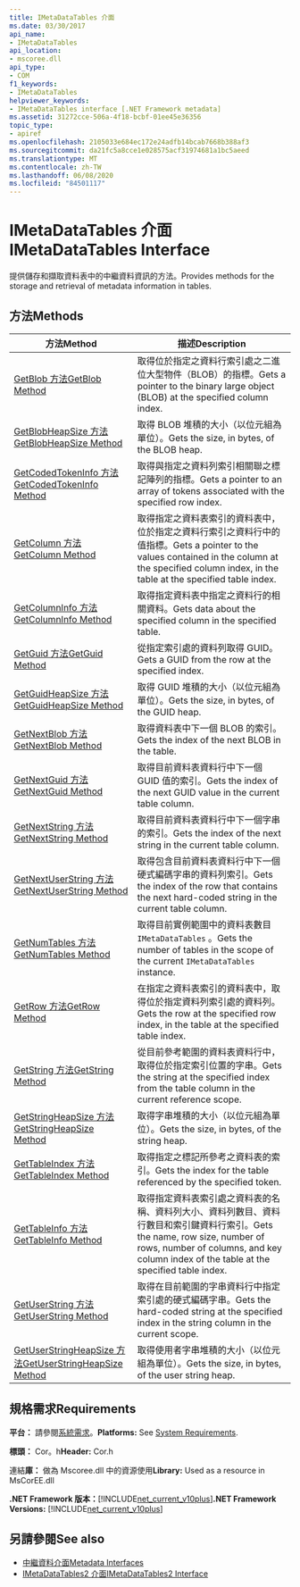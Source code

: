 ```yaml
---
title: IMetaDataTables 介面
ms.date: 03/30/2017
api_name:
- IMetaDataTables
api_location:
- mscoree.dll
api_type:
- COM
f1_keywords:
- IMetaDataTables
helpviewer_keywords:
- IMetaDataTables interface [.NET Framework metadata]
ms.assetid: 31272cce-506a-4f18-bcbf-01ee45e36356
topic_type:
- apiref
ms.openlocfilehash: 2105033e684ec172e24adfb14bcab7668b388af3
ms.sourcegitcommit: da21fc5a8cce1e028575acf31974681a1bc5aeed
ms.translationtype: MT
ms.contentlocale: zh-TW
ms.lasthandoff: 06/08/2020
ms.locfileid: "84501117"
---
```

# <a name="imetadatatables-interface"></a><span data-ttu-id="a993c-102">IMetaDataTables 介面</span><span class="sxs-lookup"><span data-stu-id="a993c-102">IMetaDataTables Interface</span></span>
<span data-ttu-id="a993c-103">提供儲存和擷取資料表中的中繼資料資訊的方法。</span><span class="sxs-lookup"><span data-stu-id="a993c-103">Provides methods for the storage and retrieval of metadata information in tables.</span></span>  
  
## <a name="methods"></a><span data-ttu-id="a993c-104">方法</span><span class="sxs-lookup"><span data-stu-id="a993c-104">Methods</span></span>  
  
|<span data-ttu-id="a993c-105">方法</span><span class="sxs-lookup"><span data-stu-id="a993c-105">Method</span></span>|<span data-ttu-id="a993c-106">描述</span><span class="sxs-lookup"><span data-stu-id="a993c-106">Description</span></span>|  
|------------|-----------------|  
|[<span data-ttu-id="a993c-107">GetBlob 方法</span><span class="sxs-lookup"><span data-stu-id="a993c-107">GetBlob Method</span></span>](imetadatatables-getblob-method.md)|<span data-ttu-id="a993c-108">取得位於指定之資料行索引處之二進位大型物件（BLOB）的指標。</span><span class="sxs-lookup"><span data-stu-id="a993c-108">Gets a pointer to the binary large object (BLOB) at the specified column index.</span></span>|  
|[<span data-ttu-id="a993c-109">GetBlobHeapSize 方法</span><span class="sxs-lookup"><span data-stu-id="a993c-109">GetBlobHeapSize Method</span></span>](imetadatatables-getblobheapsize-method.md)|<span data-ttu-id="a993c-110">取得 BLOB 堆積的大小（以位元組為單位）。</span><span class="sxs-lookup"><span data-stu-id="a993c-110">Gets the size, in bytes, of the BLOB heap.</span></span>|  
|[<span data-ttu-id="a993c-111">GetCodedTokenInfo 方法</span><span class="sxs-lookup"><span data-stu-id="a993c-111">GetCodedTokenInfo Method</span></span>](imetadatatables-getcodedtokeninfo-method.md)|<span data-ttu-id="a993c-112">取得與指定之資料列索引相關聯之標記陣列的指標。</span><span class="sxs-lookup"><span data-stu-id="a993c-112">Gets a pointer to an array of tokens associated with the specified row index.</span></span>|  
|[<span data-ttu-id="a993c-113">GetColumn 方法</span><span class="sxs-lookup"><span data-stu-id="a993c-113">GetColumn Method</span></span>](imetadatatables-getcolumn-method.md)|<span data-ttu-id="a993c-114">取得指定之資料表索引的資料表中，位於指定之資料行索引之資料行中的值指標。</span><span class="sxs-lookup"><span data-stu-id="a993c-114">Gets a pointer to the values contained in the column at the specified column index, in the table at the specified table index.</span></span>|  
|[<span data-ttu-id="a993c-115">GetColumnInfo 方法</span><span class="sxs-lookup"><span data-stu-id="a993c-115">GetColumnInfo Method</span></span>](imetadatatables-getcolumninfo-method.md)|<span data-ttu-id="a993c-116">取得指定資料表中指定之資料行的相關資料。</span><span class="sxs-lookup"><span data-stu-id="a993c-116">Gets data about the specified column in the specified table.</span></span>|  
|[<span data-ttu-id="a993c-117">GetGuid 方法</span><span class="sxs-lookup"><span data-stu-id="a993c-117">GetGuid Method</span></span>](imetadatatables-getguid-method.md)|<span data-ttu-id="a993c-118">從指定索引處的資料列取得 GUID。</span><span class="sxs-lookup"><span data-stu-id="a993c-118">Gets a GUID from the row at the specified index.</span></span>|  
|[<span data-ttu-id="a993c-119">GetGuidHeapSize 方法</span><span class="sxs-lookup"><span data-stu-id="a993c-119">GetGuidHeapSize Method</span></span>](imetadatatables-getguidheapsize-method.md)|<span data-ttu-id="a993c-120">取得 GUID 堆積的大小（以位元組為單位）。</span><span class="sxs-lookup"><span data-stu-id="a993c-120">Gets the size, in bytes, of the GUID heap.</span></span>|  
|[<span data-ttu-id="a993c-121">GetNextBlob 方法</span><span class="sxs-lookup"><span data-stu-id="a993c-121">GetNextBlob Method</span></span>](imetadatatables-getnextblob-method.md)|<span data-ttu-id="a993c-122">取得資料表中下一個 BLOB 的索引。</span><span class="sxs-lookup"><span data-stu-id="a993c-122">Gets the index of the next BLOB in the table.</span></span>|  
|[<span data-ttu-id="a993c-123">GetNextGuid 方法</span><span class="sxs-lookup"><span data-stu-id="a993c-123">GetNextGuid Method</span></span>](imetadatatables-getnextguid-method.md)|<span data-ttu-id="a993c-124">取得目前資料表資料行中下一個 GUID 值的索引。</span><span class="sxs-lookup"><span data-stu-id="a993c-124">Gets the index of the next GUID value in the current table column.</span></span>|  
|[<span data-ttu-id="a993c-125">GetNextString 方法</span><span class="sxs-lookup"><span data-stu-id="a993c-125">GetNextString Method</span></span>](imetadatatables-getnextstring-method.md)|<span data-ttu-id="a993c-126">取得目前資料表資料行中下一個字串的索引。</span><span class="sxs-lookup"><span data-stu-id="a993c-126">Gets the index of the next string in the current table column.</span></span>|  
|[<span data-ttu-id="a993c-127">GetNextUserString 方法</span><span class="sxs-lookup"><span data-stu-id="a993c-127">GetNextUserString Method</span></span>](imetadatatables-getnextuserstring-method.md)|<span data-ttu-id="a993c-128">取得包含目前資料表資料行中下一個硬式編碼字串的資料列索引。</span><span class="sxs-lookup"><span data-stu-id="a993c-128">Gets the index of the row that contains the next hard-coded string in the current table column.</span></span>|  
|[<span data-ttu-id="a993c-129">GetNumTables 方法</span><span class="sxs-lookup"><span data-stu-id="a993c-129">GetNumTables Method</span></span>](imetadatatables-getnumtables-method.md)|<span data-ttu-id="a993c-130">取得目前實例範圍中的資料表數目 `IMetaDataTables` 。</span><span class="sxs-lookup"><span data-stu-id="a993c-130">Gets the number of tables in the scope of the current `IMetaDataTables` instance.</span></span>|  
|[<span data-ttu-id="a993c-131">GetRow 方法</span><span class="sxs-lookup"><span data-stu-id="a993c-131">GetRow Method</span></span>](imetadatatables-getrow-method.md)|<span data-ttu-id="a993c-132">在指定之資料表索引的資料表中，取得位於指定資料列索引處的資料列。</span><span class="sxs-lookup"><span data-stu-id="a993c-132">Gets the row at the specified row index, in the table at the specified table index.</span></span>|  
|[<span data-ttu-id="a993c-133">GetString 方法</span><span class="sxs-lookup"><span data-stu-id="a993c-133">GetString Method</span></span>](imetadatatables-getstring-method.md)|<span data-ttu-id="a993c-134">從目前參考範圍的資料表資料行中，取得位於指定索引位置的字串。</span><span class="sxs-lookup"><span data-stu-id="a993c-134">Gets the string at the specified index from the table column in the current reference scope.</span></span>|  
|[<span data-ttu-id="a993c-135">GetStringHeapSize 方法</span><span class="sxs-lookup"><span data-stu-id="a993c-135">GetStringHeapSize Method</span></span>](imetadatatables-getstringheapsize-method.md)|<span data-ttu-id="a993c-136">取得字串堆積的大小（以位元組為單位）。</span><span class="sxs-lookup"><span data-stu-id="a993c-136">Gets the size, in bytes, of the string heap.</span></span>|  
|[<span data-ttu-id="a993c-137">GetTableIndex 方法</span><span class="sxs-lookup"><span data-stu-id="a993c-137">GetTableIndex Method</span></span>](imetadatatables-gettableindex-method.md)|<span data-ttu-id="a993c-138">取得指定之標記所參考之資料表的索引。</span><span class="sxs-lookup"><span data-stu-id="a993c-138">Gets the index for the table referenced by the specified token.</span></span>|  
|[<span data-ttu-id="a993c-139">GetTableInfo 方法</span><span class="sxs-lookup"><span data-stu-id="a993c-139">GetTableInfo Method</span></span>](imetadatatables-gettableinfo-method.md)|<span data-ttu-id="a993c-140">取得指定資料表索引處之資料表的名稱、資料列大小、資料列數目、資料行數目和索引鍵資料行索引。</span><span class="sxs-lookup"><span data-stu-id="a993c-140">Gets the name, row size, number of rows, number of columns, and key column index of the table at the specified table index.</span></span>|  
|[<span data-ttu-id="a993c-141">GetUserString 方法</span><span class="sxs-lookup"><span data-stu-id="a993c-141">GetUserString Method</span></span>](imetadatatables-getuserstring-method.md)|<span data-ttu-id="a993c-142">取得在目前範圍的字串資料行中指定索引處的硬式編碼字串。</span><span class="sxs-lookup"><span data-stu-id="a993c-142">Gets the hard-coded string at the specified index in the string column in the current scope.</span></span>|  
|[<span data-ttu-id="a993c-143">GetUserStringHeapSize 方法</span><span class="sxs-lookup"><span data-stu-id="a993c-143">GetUserStringHeapSize Method</span></span>](imetadatatables-getuserstringheapsize-method.md)|<span data-ttu-id="a993c-144">取得使用者字串堆積的大小（以位元組為單位）。</span><span class="sxs-lookup"><span data-stu-id="a993c-144">Gets the size, in bytes, of the user string heap.</span></span>|  
  
## <a name="requirements"></a><span data-ttu-id="a993c-145">規格需求</span><span class="sxs-lookup"><span data-stu-id="a993c-145">Requirements</span></span>  
 <span data-ttu-id="a993c-146">**平台：** 請參閱[系統需求](../../get-started/system-requirements.md)。</span><span class="sxs-lookup"><span data-stu-id="a993c-146">**Platforms:** See [System Requirements](../../get-started/system-requirements.md).</span></span>  
  
 <span data-ttu-id="a993c-147">**標頭：** Cor。h</span><span class="sxs-lookup"><span data-stu-id="a993c-147">**Header:** Cor.h</span></span>  
  
 <span data-ttu-id="a993c-148">連結**庫：** 做為 Mscoree.dll 中的資源使用</span><span class="sxs-lookup"><span data-stu-id="a993c-148">**Library:** Used as a resource in MsCorEE.dll</span></span>  
  
 <span data-ttu-id="a993c-149">**.NET Framework 版本：**[!INCLUDE[net_current_v10plus](../../../../includes/net-current-v10plus-md.md)]</span><span class="sxs-lookup"><span data-stu-id="a993c-149">**.NET Framework Versions:** [!INCLUDE[net_current_v10plus](../../../../includes/net-current-v10plus-md.md)]</span></span>  
  
## <a name="see-also"></a><span data-ttu-id="a993c-150">另請參閱</span><span class="sxs-lookup"><span data-stu-id="a993c-150">See also</span></span>

- [<span data-ttu-id="a993c-151">中繼資料介面</span><span class="sxs-lookup"><span data-stu-id="a993c-151">Metadata Interfaces</span></span>](metadata-interfaces.md)
- [<span data-ttu-id="a993c-152">IMetaDataTables2 介面</span><span class="sxs-lookup"><span data-stu-id="a993c-152">IMetaDataTables2 Interface</span></span>](imetadatatables2-interface.md)
